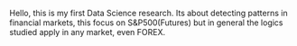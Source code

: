 Hello, this is my first Data Science research. Its about detecting patterns in financial markets, this focus on S&P500(Futures) but in general the logics studied apply in any market, even FOREX.
